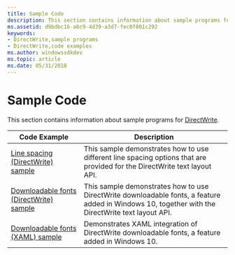 ```yaml
---
title: Sample Code
description: This section contains information about sample programs for DirectWrite.
ms.assetid: d9bdbc16-a6c9-4d39-a3d7-fec0f801c292
keywords:
- DirectWrite,sample programs
- DirectWrite,code examples
ms.author: windowssdkdev
ms.topic: article
ms.date: 05/31/2018
---
```


# Sample Code

This section contains information about sample programs for [DirectWrite](direct-write-portal.md).



| Code Example                                                                               | Description                                                                                                                                       |
|--------------------------------------------------------------------------------------------|---------------------------------------------------------------------------------------------------------------------------------------------------|
| [Line spacing (DirectWrite) sample](http://go.microsoft.com/fwlink/p/?LinkId=620538)       | This sample demonstrates how to use different line spacing options that are provided for the DirectWrite text layout API.                         |
| [Downloadable fonts (DirectWrite) sample](http://go.microsoft.com/fwlink/p/?LinkId=620539) | This sample demonstrates how to use DirectWrite downloadable fonts, a feature added in Windows 10, together with the DirectWrite text layout API. |
| [Downloadable fonts (XAML) sample](http://go.microsoft.com/fwlink/p/?LinkId=620632)        | Demonstrates XAML integration of DirectWrite downloadable fonts, a feature added in Windows 10.                                                   |



 

 

 




